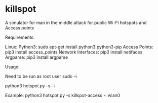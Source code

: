 # killspot
A simulator for man in the middle attack for public Wi-Fi hotspots and Access points


Requirements:

Linux:
Python3: sudo apt-get install python3 python3-pip
Access Points: pip3 install access_points
Network Interfaces: pip3 install netifaces
Argparse: pip3 install argparse


Usage:

Need to be run as root user
sudo -i

python3 hotspot.py -s <SSID> -i <Wi-Fi Interface>

Example: 
python3 hotspot.py -s killspot-access -i wlan0